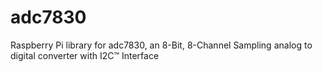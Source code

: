 # adc7830
Raspberry Pi library for adc7830, an 8-Bit, 8-Channel Sampling analog to digital converter with I2C™ Interface
